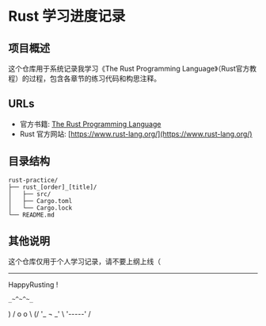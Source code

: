 # Rust 学习进度记录

## 项目概述

这个仓库用于系统记录我学习《The Rust Programming Language》（Rust官方教程）的过程，包含各章节的练习代码和构思注释。

## URLs

- 官方书籍: [The Rust Programming Language](https://doc.rust-lang.org/book/)
- Rust 官方网站: [https://www.rust-lang.org/](https://www.rust-lang.org/)

## 目录结构

```
rust-practice/
├── rust_[order]_[title]/
│   ├── src/
│   ├── Cargo.toml
│   └── Cargo.lock
└── README.md
```

## 其他说明

这个仓库仅用于个人学习记录，请不要上纲上线（

---

HappyRusting !

    _~^~^~_
\) /  o o  \ (/
  '_   ¬   _'
  \ '-----' /